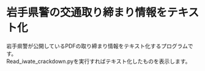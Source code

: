 # 岩手県警の交通取り締まり情報をテキスト化
岩手県警が公開しているPDFの取り締まり情報をテキスト化するプログラムです。  
Read_iwate_crackdown.pyを実行すればテキスト化したものを表示します。
